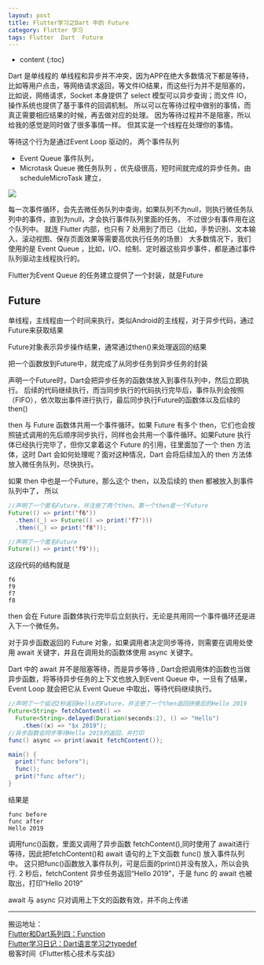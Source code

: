```yaml
---
layout: post
title: Flutter学习之Dart 中的 Future
category: Flutter 学习
tags: Flutter  Dart  Future
---
```

* content
{:toc}

Dart 是单线程的
单线程和异步并不冲突，因为APP在绝大多数情况下都是等待，比如等用户点击，等网络请求返回，等文件IO结果，而这些行为并不是阻塞的，比如说，网络请求，Socket 本身提供了 select 模型可以异步查询；而文件 IO，操作系统也提供了基于事件的回调机制。
所以可以在等待过程中做别的事情，而真正需要相应结果的时候，再去做对应的处理。
因为等待过程并不是阻塞，所以给我的感觉是同时做了很多事情一样。
但其实是一个线程在处理你的事情。

等待这个行为是通过Event Loop 驱动的，
两个事件队列
* Event Queue  事件队列，
* Microtask Queue 微任务队列 ，优先级很高，短时间就完成的异步任务。由scheduleMicroTask 建立，

![](../../../../images/event_loop.png)


每一次事件循环，会先去微任务队列中查询，如果队列不为null，则执行微任务队列中的事件，直到为null，才会执行事件队列里面的任务。  不过很少有事件用在这个队列中。
就连 Flutter 内部，也只有 7 处用到了而已（比如，手势识别、文本输入、滚动视图、保存页面效果等需要高优执行任务的场景）
大多数情况下，我们使用的是 Event Queue ，比如，I/O、绘制、定时器这些异步事件，都是通过事件队列驱动主线程执行的。

Flutter为Event Queue 的任务建立提供了一个封装，就是Future

## Future
单线程，主线程由一个时间来执行，类似Android的主线程，对于异步代码，通过Future来获取结果

Future对象表示异步操作结果，通常通过then()来处理返回的结果

把一个函数放到Future中，就完成了从同步任务到异步任务的封装

声明一个Future时，Dart会把异步任务的函数体放入到事件队列中，然后立即执行。
后续的代码继续执行，而当同步执行的代码执行完毕后，事件队列会按照（FIFO），依次取出事件进行执行，最后同步执行Future的函数体以及后续的 then()


then 与 Future 函数体共用一个事件循环。如果 Future 有多个 then，它们也会按照链式调用的先后顺序同步执行，同样也会共用一个事件循环。如果Future 执行体已经执行完毕了，但你又拿着这个 Future 的引用，往里面加了一个 then 方法体，这时 Dart 会如何处理呢？面对这种情况，Dart 会将后续加入的 then 方法体放入微任务队列，尽快执行。

如果 then 中也是一个Future，那么这个 then，以及后续的 then 都被放入到事件队列中了，
所以
```java
//声明了一个匿名Future，并注册了两个then。第一个then是一个Future
Future(() => print('f6'))
  .then((_) => Future(() => print('f7')))
  .then((_) => print('f8'));

//声明了一个匿名Future
Future(() => print('f9'));
```
这段代码的结构就是
```
f6
f9
f7
f8
```

then 会在 Future 函数体执行完毕后立刻执行，无论是共用同一个事件循环还是进入下一个微任务。

对于异步函数返回的 Future 对象，如果调用者决定同步等待，则需要在调用处使用 await 关键字，并且在调用处的函数体使用 async 关键字。


Dart 中的 await 并不是阻塞等待，而是异步等待 , Dart会把调用体的函数也当做异步函数，将等待异步任务的上下文也放入到Event Queue 中，一旦有了结果，Event Loop 就会把它从 Event Queue 中取出，等待代码继续执行。

```java
//声明了一个延迟2秒返回Hello的Future，并注册了一个then返回拼接后的Hello 2019
Future<String> fetchContent() =>
  Future<String>.delayed(Duration(seconds:2), () => "Hello")
    .then((x) => "$x 2019");
//异步函数会同步等待Hello 2019的返回，并打印
func() async => print(await fetchContent());

main() {
  print("func before");
  func();
  print("func after");
}
```
结果是
```
func before
func after
Hello 2019
```
调用func()函数，里面又调用了异步函数 fetchContent(),同时使用了 await进行等待，因此把fetchContent()和 await 语句的上下文函数 func() 放入事件队列中。
这只把func()函数放入事件队列，可是后面的print()并没有放入，所以会执行.
2 秒后，fetchContent 异步任务返回“Hello 2019”，于是 func 的 await 也被取出，打印“Hello 2019”

await 与 async 只对调用上下文的函数有效，并不向上传递


---
搬运地址：    
[Flutter和Dart系列四：Function](https://blog.csdn.net/xlh1191860939/article/details/87895616)      
[Flutter学习日记：Dart语言学习之typedef](https://blog.csdn.net/FreeAndWake/article/details/88979769)        
极客时间《Flutter核心技术与实战》      
